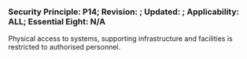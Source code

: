 ### Security Principle: P14; Revision: ; Updated: ; Applicability: ALL; Essential Eight: N/A
<p>Physical access to systems, supporting infrastructure and facilities is restricted to authorised personnel.</p>